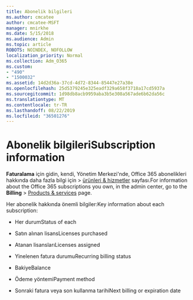 ```yaml
---
title: Abonelik bilgileri
ms.author: cmcatee
author: cmcatee-MSFT
manager: mnirkhe
ms.date: 5/15/2018
ms.audience: Admin
ms.topic: article
ROBOTS: NOINDEX, NOFOLLOW
localization_priority: Normal
ms.collection: Adm_O365
ms.custom:
- "490"
- "1500032"
ms.assetid: 14d2d36a-37cd-4d72-8344-85447e27a38e
ms.openlocfilehash: 25d5379245e325eadf329a658f3718a17cd5937a
ms.sourcegitcommit: 1d98db8acb9959aba3b5e308a567ade6b62da56c
ms.translationtype: MT
ms.contentlocale: tr-TR
ms.lasthandoff: 08/22/2019
ms.locfileid: "36501276"
---
```

# <a name="subscription-information"></a><span data-ttu-id="733d2-102">Abonelik bilgileri</span><span class="sxs-lookup"><span data-stu-id="733d2-102">Subscription information</span></span>

<span data-ttu-id="733d2-103">**Faturalama** için gidin, kendi, Yönetim Merkezi'nde, Office 365 abonelikleri hakkında daha fazla bilgi için \> [ürünleri & hizmetler](https://go.microsoft.com/fwlink/p/?linkid=842054) sayfası.</span><span class="sxs-lookup"><span data-stu-id="733d2-103">For information about the Office 365 subscriptions you own, in the admin center, go to the **Billing** \> [Products & services](https://go.microsoft.com/fwlink/p/?linkid=842054) page.</span></span>
  
<span data-ttu-id="733d2-104">Her abonelik hakkında önemli bilgiler:</span><span class="sxs-lookup"><span data-stu-id="733d2-104">Key information about each subscription:</span></span>
  
- <span data-ttu-id="733d2-105">Her durum</span><span class="sxs-lookup"><span data-stu-id="733d2-105">Status of each</span></span>

- <span data-ttu-id="733d2-106">Satın alınan lisans</span><span class="sxs-lookup"><span data-stu-id="733d2-106">Licenses purchased</span></span>

- <span data-ttu-id="733d2-107">Atanan lisansları</span><span class="sxs-lookup"><span data-stu-id="733d2-107">Licenses assigned</span></span>

- <span data-ttu-id="733d2-108">Yinelenen fatura durumu</span><span class="sxs-lookup"><span data-stu-id="733d2-108">Recurring billing status</span></span>

- <span data-ttu-id="733d2-109">Bakiye</span><span class="sxs-lookup"><span data-stu-id="733d2-109">Balance</span></span>

- <span data-ttu-id="733d2-110">Ödeme yöntemi</span><span class="sxs-lookup"><span data-stu-id="733d2-110">Payment method</span></span>

- <span data-ttu-id="733d2-111">Sonraki fatura veya son kullanma tarihi</span><span class="sxs-lookup"><span data-stu-id="733d2-111">Next billing or expiration date</span></span>